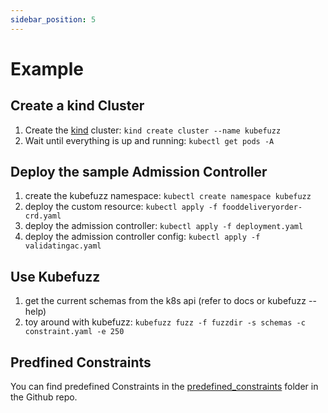 ```yaml
---
sidebar_position: 5
---
```


# Example

## Create a kind Cluster

1. Create the [kind](https://kind.sigs.k8s.io/) cluster: `kind create cluster --name kubefuzz`
2. Wait until everything is up and running: `kubectl get pods -A`

## Deploy the sample Admission Controller

1. create the kubefuzz namespace: `kubectl create namespace kubefuzz`
2. deploy the custom resource: `kubectl apply -f fooddeliveryorder-crd.yaml`
3. deploy the admission controller: `kubectl apply -f deployment.yaml`
4. deploy the admission controller config: `kubectl apply -f validatingac.yaml`


## Use Kubefuzz

1. get the current schemas from the k8s api (refer to docs or kubefuzz --help)
2. toy around with kubefuzz: `kubefuzz fuzz -f fuzzdir -s schemas -c constraint.yaml -e 250`

## Predfined Constraints

You can find predefined Constraints in the [predefined_constraints](https://github.com/avolens/kubefuzz/tree/master/sample_constraints) folder in the Github repo.
